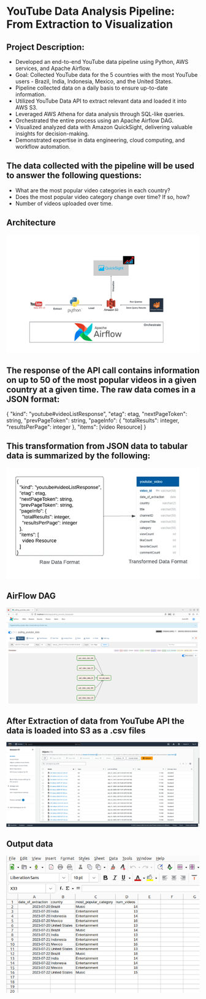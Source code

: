 # YouTube Data Analysis Pipeline: From Extraction to Visualization

## Project Description:

 - Developed an end-to-end YouTube data pipeline using Python, AWS services, and Apache Airflow.
 - Goal: Collected YouTube data for the 5 countries with the most YouTube users - Brazil, India, Indonesia, Mexico, and the United States.
 - Pipeline collected data on a daily basis to ensure up-to-date information.
 - Utilized YouTube Data API to extract relevant data and loaded it into AWS S3.
 - Leveraged AWS Athena for data analysis through SQL-like queries.
 - Orchestrated the entire process using an Apache Airflow DAG.
 - Visualized analyzed data with Amazon QuickSight, delivering valuable insights for decision-making.
 - Demonstrated expertise in data engineering, cloud computing, and workflow automation.

## The data collected with the pipeline will be used to answer the following questions:

 - What are the most popular video categories in each country?
 - Does the most popular video category change over time? If so, how?
 - Number of videos uploaded over time.
  
## Architecture 
<img src="Architecture.jpeg">


## The response of the API call contains information on up to 50 of the most popular videos in a given country at a given time. The raw data comes in a JSON format:

  {
    "kind": "youtube#videoListResponse",
    "etag": etag,
    "nextPageToken": string,
    "prevPageToken": string,
    "pageInfo": {
      "totalResults": integer,
      "resultsPerPage": integer
    },
    "items": [video Resource]
  }


## This transformation from JSON data to tabular data is summarized by the following:

<img src="Raw_Transformed_Data.jpeg">


## AirFlow DAG

<img src="AirFlow_DAG.png">

## After Extraction of data from YouTube API the data is loaded into S3 as a .csv files

<img src="S3_CSV_FILES.png">
  
## Output data

<img src="Output_Data.png">

## 

